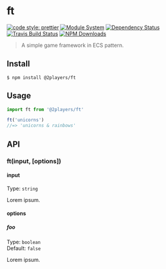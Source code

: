 # ft

[![code style: prettier](https://img.shields.io/badge/code_style-prettier-ff69b4.svg)](https://github.com/prettier/prettier)
[![Module System](https://img.shields.io/badge/module%20system-ES%20Module-brightgreen.svg)](#)
[![Dependency Status](https://img.shields.io/david/2players/ft.svg)](#)
[![Travis Build Status](https://img.shields.io/travis/2players/ft.svg)](#)
[![NPM Downloads](https://img.shields.io/npm/dm/@2players/ft.svg)](#)


> A simple game framework in ECS pattern.

## Install

```
$ npm install @2players/ft
```

## Usage

```js
import ft from '@2players/ft'

ft('unicorns')
//=> 'unicorns & rainbows'
```

## API

### ft(input, [options])

#### input

Type: `string`

Lorem ipsum.

#### options

##### foo

Type: `boolean`<br>
Default: `false`

Lorem ipsum.
